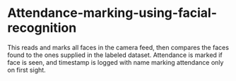 # Attendance-marking-using-facial-recognition

This reads and marks all faces in the camera feed, then compares the faces found to the ones supplied in the labeled dataset.
Attendance is marked if face is seen, and timestamp is logged with name marking attendance only on first sight.
